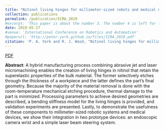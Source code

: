 ```yaml
---
title: "Nitinol living hinges for millimeter-sized robots and medical devices"
collection: publications
permalink: /publication/ICRA_2019
#excerpt: 'This paper is about the number 3. The number 4 is left for future work.'
date: 2019-05-27
#venue: 'International Conference on Robotics and Automation'
#paperurl: 'http://peter-york.github.io/files/ICRA_2019.pdf'
citation: 'P. A. York and R. J. Wood, "Nitinol living hinges for millimeter-sized robots and medical devices," in IEEE International Conference on Robotics and Automation, 2019, pp. 889-893'
---
```


[PDF](http://peter-york.github.io/files/ICRA_2019.pdf)

**Abstract**: A hybrid manufacturing process combining abrasive
jet and laser micromachining enables the creation of
living hinges in nitinol that retain the superelastic
properties of the bulk material. The former selectively
etches through the thickness of a workpiece and the latter
defines the part’s final geometry. Because the majority of
the material removal is done with the room-temperature
mechanical etching procedure, thermal damage to the part is
minimized. Processing parameters to achieve desired
geometries are described, a bending stiffness model for the
living hinges is provided, and validation experiments are
presented. Lastly, to demonstrate the usefulness of these
components to millimeter-sized robotic systems and medical
devices, we show their integration in two prototype devices:
an endoscopic camera wrist and a simple laser beam steering
system.
